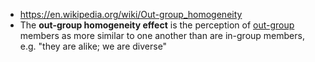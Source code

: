 - https://en.wikipedia.org/wiki/Out-group_homogeneity
- The **out-group homogeneity effect** is the perception of [out-group](https://en.wikipedia.org/wiki/Outgroup_(sociology)) members as more similar to one another than are in-group members, e.g. "they are alike; we are diverse"
